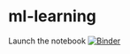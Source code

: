 # ml-learning

Launch the notebook
[![Binder](https://mybinder.org/badge_logo.svg)](https://mybinder.org/v2/gh/baltricks/ml-learning/HEAD?filepath=MyPublicMachineLearning.ipynb)
